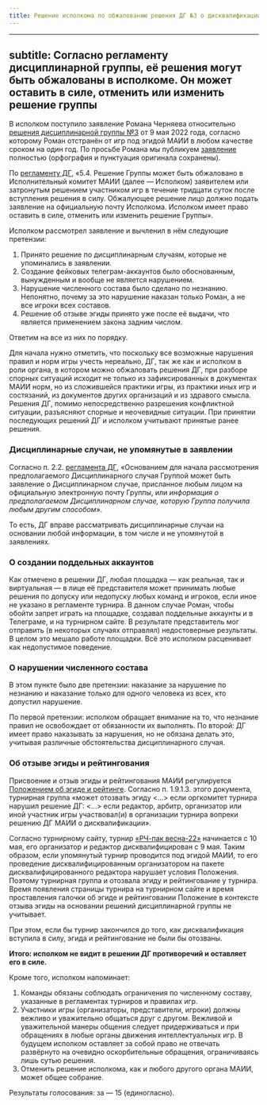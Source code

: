 ```yaml
---
title: Решение исполкома по обжалованию решения ДГ №3 о дисквалификации Романа Черняева
---
```


---
subtitle: Согласно регламенту дисциплинарной группы, её решения могут быть обжалованы в исполкоме. Он может оставить в силе, отменить или изменить решение группы
---

В исполком поступило заявление Романа Черняева относительно [решения дисциплинарной группы №3](https://www.maii.li/docs/2022-05-09-reshenie-disciplinarnoj-gruppy-3-(po-povodu-zayavlenij-romana-chernyaeva)/) от 9 мая 2022 года, согласно которому Роман отстранён от игр под эгидой МАИИ в любом качестве сроком на один год. По просьбе Романа мы публикуем [заявление](https://docs.google.com/document/d/e/2PACX-1vTryTuDAYpXZ1x-tXyldkt3Fdu4OrW0iG0kwmRYtMVT2-OU9K2n_Kdt07_e5wGLqgpYUYTWMcNqIWzU/pub) полностью (орфография и пунктуация оригинала сохранены).

По [регламенту ДГ](https://www.chgk.info/docs/2021-07-25-reglament-disciplinarnoj-rabochej-gruppy/), «5.4. Решение Группы может быть обжаловано в Исполнительный комитет МАИИ (далее — Исполком) заявителем или затронутым решением участником игр в течение тридцати суток после вступления решения в силу. Обжалующее решение лицо должно подать заявление на официальную почту Исполкома. Исполком имеет право оставить в силе, отменить или изменить решение Группы».

Исполком рассмотрел заявление и вычленил в нём следующие претензии:

1. Принято решение по дисциплинарным случаям, которые не упоминались в заявлении.
2. Создание фейковых телеграм-аккаунтов было обоснованным, вынужденным и вообще не является нарушением. 
3. Нарушение численного состава было сделано по незнанию. Непонятно, почему за это нарушение наказан только Роман, а не все игроки всех составов.
4. Решение об отзыве эгиды принято уже после её выдачи, что является применением закона задним числом.

Ответим на все из них по порядку. 

Для начала нужно отметить, что поскольку все возможные нарушения правил и норм игры учесть нереально, ДГ, так же как и исполком в роли органа, в котором можно обжаловать решения ДГ, при разборе спорных ситуаций исходит не только из зафиксированных в документах МАИИ норм, но из сложившейся практики игры, из практики иных игр и состязаний, из документов других организаций и из здравого смысла. Решения ДГ, помимо непосредственно разрешения конфликтной ситуации, разъясняют спорные и неочевидные ситуации. При принятии последующих решений ДГ и исполком учитывают принятые ранее решения.

### Дисциплинарные случаи, не упомянутые в заявлении

Согласно п. 2.2. [регламента ДГ](https://www.chgk.info/docs/2021-07-25-reglament-disciplinarnoj-rabochej-gruppy/), «Основанием для начала рассмотрения предполагаемого Дисциплинарного случая Группой может быть заявление о Дисциплинарном случае, присланное любым лицом на официальную электронную почту Группы, или *информация о предполагаемом Дисциплинарном случае, которую Группа получила любым другим способом*». 

То есть, ДГ вправе рассматривать дисциплинарные случаи на основании любой информации, в том числе и не упомянутой в заявлениях.

### О создании поддельных аккаунтов

Как отмечено в решении ДГ, любая площадка — как реальная, так и виртуальная — в лице её представителя может принимать любые решения по допуску или недопуску любых команд и игроков, если иное не указано в регламенте турнира. В данном случае Роман, чтобы обойти запрет играть на площадке, создавал поддельные аккаунты и в Телеграме, и на турнирном сайте. В результате представитель мог отправить (в некоторых случаях отправлял) недостоверные результаты. В целом это мешало работе площадки. Всё это исполком расценивает как недопустимое поведение.

### О нарушении численного состава

В этом пункте было две претензии: наказание за нарушение по незнанию и наказание только для одного человека из всех, кто допустил нарушение.

По первой претензии: исполком обращает внимание на то, что незнание правил не освобождает от обязанности их выполнять. По второй: ДГ имеет право наказывать за нарушения, но не обязана делать это, учитывая различные обстоятельства дисциплинарного случая.

### Об отзыве эгиды и рейтингования

Присвоение и отзыв эгиды и рейтингования МАИИ регулируется [Положением об эгиде и рейтинге](https://www.maii.li/docs/2021-08-30-polozhenie-ob-egide-i-rejtinge-maii/). Согласно п. 1.9.1.3. этого документа, турнирная группа «может отозвать эгиду <...> если оргкомитет турнира нарушил решение ДГ: <...> если редактор, арбитр, организатор или иной участник игры участвовал(и) в организации турнира вопреки решению ДГ МАИИ о дисквалификации». 

Согласно турнирному сайту, турнир [«РЧ-пак весна-22»](https://rating.chgk.info/tournament/8006) начинается с 10 мая, его организатор и редактор дисквалифицирован с 9 мая. Таким образом, если упомянутый турнир проводится под эгидой МАИИ, то его проведение дисквалифицированным организатором на пакете дисквалифицированного редактора нарушает условия Положения. Поэтому турнирная группа и отозвала эгиду и рейтингование у турнира. Время появления страницы турнира на турнирном сайте и время проставления галочки об эгиде и рейтинговании Положение в контексте отзыва эгиды на основании решений дисциплинарной группы не учитывает.

При этом, если бы турнир закончился до того, как дисквалификация вступила в силу, эгида и рейтингование не были бы отозваны.

**Итого: исполком не видит в решении ДГ противоречий и оставляет его в силе.** 

Кроме того, исполком напоминает:
1. Команды обязаны соблюдать ограничения по численному составу, указанные в регламентах турниров и правилах игр.
2. Участники игры (организаторы, представители, игроки) должны вежливо и уважительно общаться друг с другом. Вежливой и уважительной манеры общения следует придерживаться и при обращениях в любые органы движения интеллектуальных игр. В будущем исполком оставляет за собой право не отвечать развёрнуто на очевидно оскорбительные обращения, ограничиваясь лишь сутью решения.
3. Отменить решение исполкома, как и любого другого органа МАИИ, может общее собрание.

Результаты голосования: за — 15 (единогласно).
